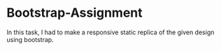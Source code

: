 # Bootstrap-Assignment
In this task, I had to make a responsive static replica of the given design using bootstrap.
